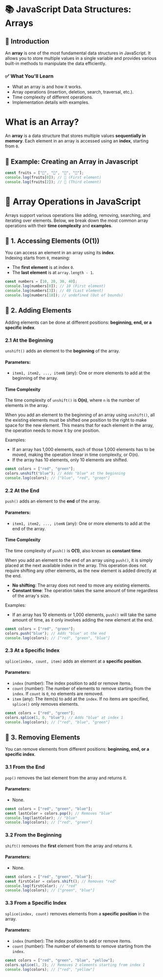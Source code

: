 # 📚 **JavaScript Data Structures: Arrays**

## 📌 **Introduction**
An **array** is one of the most fundamental data structures in JavaScript. It allows you to store multiple values in a single variable and provides various built-in methods to manipulate the data efficiently.

### ✅ **What You'll Learn**
- What an array is and how it works.
- Array operations (insertion, deletion, search, traversal, etc.).
- Time complexity of different operations.
- Implementation details with examples.

# **What is an Array?**
An **array** is a data structure that stores multiple values **sequentially in memory**. Each element in an array is accessed using an **index**, starting from `0`.

## 📌 **Example: Creating an Array in Javascript**
```js
const fruits = ["🍎", "🍌", "🍓", "🍇"];
console.log(fruits[0]); // 🍎 (First element)
console.log(fruits[2]); // 🍓 (Third element)
```

# 🔧 **Array Operations in JavaScript**

Arrays support various operations like adding, removing, searching, and iterating over elements. Below, we break down the most common array operations with their **time complexity** and **examples**.

## 📌 **1. Accessing Elements (O(1))**
You can access an element in an array using its **index**.  
Indexing starts from `0`, meaning:
- The **first element** is at index `0`.
- The **last element** is at `array.length - 1`.

```js
const numbers = [10, 20, 30, 40];
console.log(numbers[0]); // 10 (First element)
console.log(numbers[3]); // 40 (Last element)
console.log(numbers[10]); // undefined (Out of bounds)
```

## 📌 2. **Adding Elements**

Adding elements can be done at different positions: **beginning, end, or a specific index**.

### 2.1 At the Beginning

`unshift()` adds an element to the **beginning** of the array.

#### Parameters:
- `item1, item2, ..., itemN` (any): One or more elements to add at the beginning of the array.

#### Time Complexity
The time complexity of `unshift()` is **O(n)**, where `n` is the number of elements in the array.

When you add an element to the beginning of an array using `unshift()`, all the existing elements must be shifted one position to the right to make space for the new element. This means that for each element in the array, the operation needs to move it by one position.

Examples:
- If an array has 1,000 elements, each of those 1,000 elements has to be moved, making the operation linear in time complexity, or O(n).
- If the array has 10 elements, only 10 elements are shifted.

```js
const colors = ["red", "green"];
colors.unshift("blue"); // Adds "blue" at the beginning
console.log(colors); // ["blue", "red", "green"]
```

### 2.2 At the End

`push()` adds an element to the **end** of the array.

#### Parameters:
- `item1, item2, ..., itemN` (any): One or more elements to add at the end of the array.

#### Time Complexity
The time complexity of `push()` is **O(1)**, also known as **constant time**.

When you add an element to the end of an array using `push()`, it is simply placed at the next available index in the array. This operation does not require shifting any other elements, as the new element is added directly at the end.

- **No shifting**: The array does not need to move any existing elements.
- **Constant time**: The operation takes the same amount of time regardless of the array's size.

Examples:
- If an array has 10 elements or 1,000 elements, `push()` will take the same amount of time, as it only involves adding the new element at the end.

```js
const colors = ["red", "green"];
colors.push("blue"); // Adds "blue" at the end
console.log(colors); // ["red", "green", "blue"]
```

### 2.3 At a Specific Index

`splice(index, count, item)` adds an element at a **specific position**.

#### Parameters:
- `index` (number): The index position to add or remove items.
- `count` (number): The number of elements to remove starting from the `index`. If `count` is `0`, no elements are removed.
- `item` (any): The item(s) to add at the `index`. If no items are specified, `splice()` only removes elements.

```js
const colors = ["red", "green"];
colors.splice(1, 0, "blue"); // Adds "blue" at index 1
console.log(colors); // ["red", "blue", "green"]
```

## 📌 3. **Removing Elements**

You can remove elements from different positions: **beginning, end, or a specific index**.

### 3.1 From the End

`pop()` removes the last element from the array and returns it.

#### Parameters:
- None.

```js
const colors = ["red", "green", "blue"];
const lastColor = colors.pop(); // Removes "blue"
console.log(lastColor); // "blue"
console.log(colors); // ["red", "green"]
```

### 3.2 From the Beginning

`shift()` removes the **first** element from the array and returns it.  

#### Parameters:
- None.

```js
const colors = ["red", "green", "blue"];
const firstColor = colors.shift(); // Removes "red"
console.log(firstColor); // "red"
console.log(colors); // ["green", "blue"]
```

### 3.3 From a Specific Index

`splice(index, count)` removes elements from a **specific position** in the array.

#### Parameters:
- `index` (number): The index position to add or remove items.
- `count` (number): The number of elements to remove starting from the `index`.

```js
const colors = ["red", "green", "blue", "yellow"];
colors.splice(1, 2); // Removes 2 elements starting from index 1
console.log(colors); // ["red", "yellow"]
```